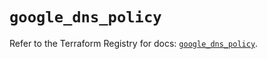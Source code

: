 # `google_dns_policy`

Refer to the Terraform Registry for docs: [`google_dns_policy`](https://registry.terraform.io/providers/hashicorp/google/6.45.0/docs/resources/dns_policy).
